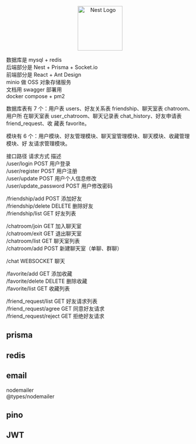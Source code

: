 <p align="center">
  <a href="http://nestjs.com/" target="blank"><img src="https://nestjs.com/img/logo-small.svg" width="120" alt="Nest Logo" /></a>
</p>

数据库是 mysql + redis  
后端部分是 Nest + Prisma + Socket.io  
前端部分是 React + Ant Design  
minio 做 OSS 对象存储服务  
文档用 swagger 部署用  
docker compose + pm2

数据库表有 7 个：用户表 users、好友关系表 friendship、聊天室表 chatroom、用户所
在聊天室表 user_chatroom、聊天记录表 chat_history、好友申请表 friend_request、收
藏表 favorite。

模块有 6 个：用户模块、好友管理模块、聊天室管理模块、聊天模块、收藏管理模块、好
友请求管理模块。

接口路径 请求方式 描述  
/user/login POST 用户登录  
/user/register POST 用户注册  
/user/update POST 用户个人信息修改  
/user/update_password POST 用户修改密码

/friendship/add POST 添加好友  
/friendship/delete DELETE 删除好友  
/friendship/list GET 好友列表

/chatroom/join GET 加入聊天室  
/chatroom/exit GET 退出聊天室  
/chatroom/list GET 聊天室列表  
/chatroom/add POST 新建聊天室（单聊、群聊）

/chat WEBSOCKET 聊天

/favorite/add GET 添加收藏  
/favorite/delete DELETE 删除收藏  
/favorite/list GET 收藏列表

/friend_request/list GET 好友请求列表  
/friend_request/agree GET 同意好友请求  
/friend_request/reject GET 拒绝好友请求

## prisma

## redis

## email

nodemailer  
@types/nodemailer

## pino

## JWT
